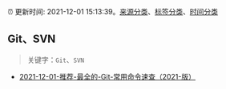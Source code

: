 :alarm_clock: 更新时间: 2021-12-01 15:13:39。[来源分类](../README.md)、[标签分类](../TAGS.md)、[时间分类](../TIMELINE.md)

## Git、SVN


> 关键字：`Git`、`SVN`



- [2021-12-01-推荐-最全的-Git-常用命令速查（2021-版）](https://toutiao.io/k/omfqktk) 